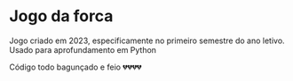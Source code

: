 # Jogo da forca
Jogo criado em 2023, especificamente no primeiro semestre do ano letivo. Usado para aprofundamento em Python

Código todo bagunçado e feio 💔💔💔💔
